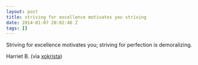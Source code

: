 ```yaml
---
layout: post
title: striving for excellence motivates you striving
date: 2014-01-07 20:02:46 Z
tags: []
---
```

Striving for excellence motivates you; striving for perfection is demoralizing.

Harriet B. (via [xokrista](http://xokrista.tumblr.com/))

